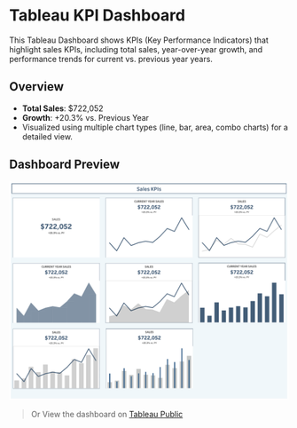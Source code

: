 # Tableau KPI Dashboard

This Tableau Dashboard shows KPIs (Key Performance Indicators) that highlight sales KPIs, including total sales, year-over-year growth, and performance trends for current vs. previous year years.

## Overview

- **Total Sales**: $722,052  
- **Growth**: +20.3% vs. Previous Year  
- Visualized using multiple chart types (line, bar, area, combo charts) for a detailed view.

## Dashboard Preview

![Sales KPI Dashboard](tableau_kpi_dashboard.png)
> Or View the dashboard on [Tableau Public](https://public.tableau.com/app/profile/naina.sonkar/viz/KPIsforCurrentVs_PreviousYearSales/Dashboard1)
